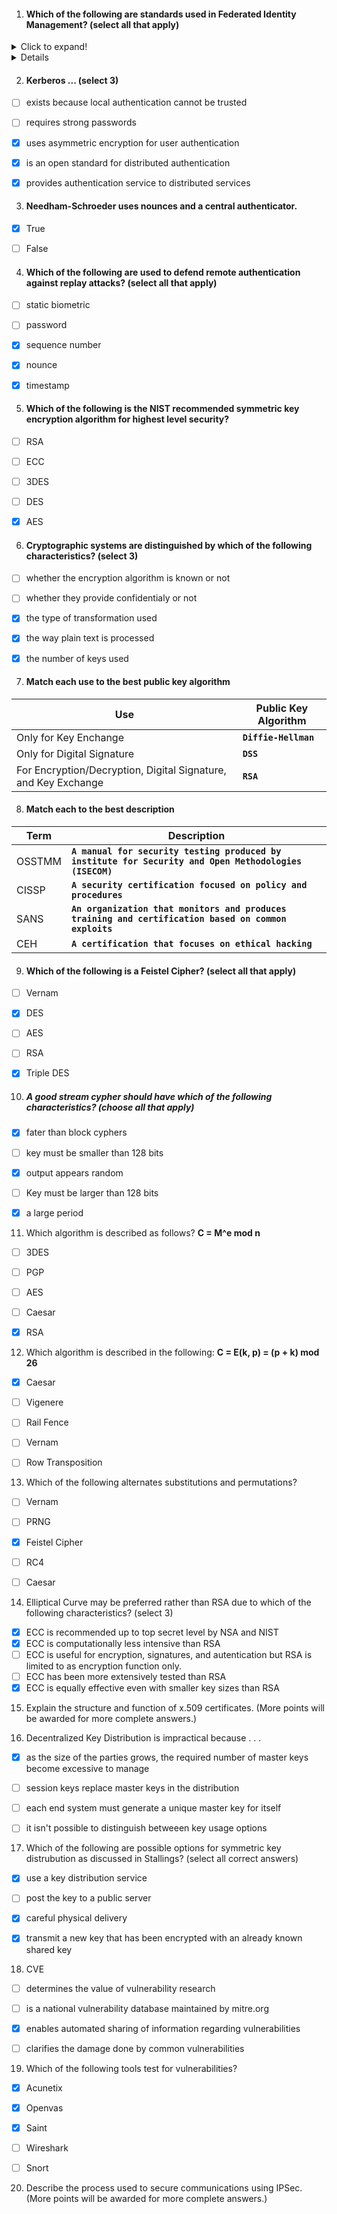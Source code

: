 1. #### Which of the following are standards used in Federated Identity Management? (select all that apply)

<details>
  <summary>Click to expand!</summary>
  
  ## Heading
  1. A numbered
  2. list
     * With some
     * Sub bullets
</details>


<details> 

	<summary>Click for answer</summary>
	
	#### Correct Answer
  - [x] SAML
  - [x] XML
  - [ ] OAuth
  - [x] SOAP
  - [ ] OpenID
</details>



2. #### Kerberos ... (select 3)
- [ ] exists because local authentication cannot be trusted
- [ ] requires strong passwords
- [x] uses asymmetric encryption for user authentication
- [x] is an open standard for distributed authentication
- [x] provides authentication service to distributed services



3. #### Needham-Schroeder uses nounces and a central authenticator.
- [x] True
- [ ] False



4. #### Which of the following are used to defend remote authentication against replay attacks? (select all that apply)
- [ ] static biometric
- [ ] password
- [x] sequence number
- [x] nounce
- [x] timestamp



5. #### Which of the following is the NIST recommended symmetric key encryption algorithm for highest level security?
- [ ] RSA
- [ ] ECC
- [ ] 3DES
- [ ] DES
- [x] AES



6. #### Cryptographic systems are distinguished by which of the following characteristics? (select 3)
- [ ] whether the encryption algorithm is known or not
- [ ] whether they provide confidentialy or not
- [x] the type of transformation used
- [x] the way plain text is processed
- [x] the number of keys used



7. #### Match each use to the best public key algorithm
| Use | Public Key Algorithm |
| --- | ----------|
| Only for Key Enchange | **``Diffie-Hellman``** |
| Only for Digital Signature | **``DSS``** |
| For Encryption/Decryption, Digital Signature, and Key Exchange | **``RSA``** |



8. #### Match each to the best description
| Term | Description |
| --- | ----------|
| OSSTMM | **``A manual for security testing produced by institute for Security and Open Methodologies (ISECOM)``** |
| CISSP | **``A security certification focused on policy and procedures``** |
| SANS | **``An organization that monitors and produces training and certification based on common exploits``** |
| CEH | **``A certification that focuses on ethical hacking``** |



9. #### Which of the following is a Feistel Cipher? (select all that apply)
- [ ] Vernam
- [x] DES
- [ ] AES
- [ ] RSA
- [x] Triple DES



10. ##### A good stream cypher should have which of the following characteristics? (choose all that apply)
- [x] fater than block cyphers
- [ ] key must be smaller than 128 bits
- [x] output appears random
- [ ] Key must be larger than 128 bits
- [x] a large period



11. Which algorithm is described as follows?
**C = M^e mod n**

- [ ] 3DES
- [ ] PGP
- [ ] AES
- [ ] Caesar
- [x] RSA



12. Which algorithm is described in the following:
**C = E(k, p) = (p + k) mod 26**

- [x] Caesar
- [ ] Vigenere
- [ ] Rail Fence
- [ ] Vernam
- [ ] Row Transposition



13. Which of the following alternates substitutions and permutations?
- [ ] Vernam
- [ ] PRNG
- [x] Feistel Cipher
- [ ] RC4
- [ ] Caesar



14. Elliptical Curve may be preferred rather than RSA due to which of the following characteristics? (select 3)
- [x] ECC is recommended up to top secret level by NSA and NIST
- [x] ECC is computationally less intensive than RSA
- [ ] ECC is useful for encryption, signatures, and autentication but RSA is limited to as encryption function only.
- [ ] ECC has been more extensively tested than RSA
- [x] ECC is equally effective even with smaller key sizes than RSA

15. Explain the structure and function of x.509 certificates.  (More points will be awarded for more complete answers.)



16. Decentralized Key Distribution is impractical because . . .
- [x] as the size of the parties grows, the required number of master keys become excessive to manage
- [ ] session keys replace master keys in the distribution
- [ ] each end system must generate a unique master key for itself
- [ ] it isn't possible to distinguish betweeen key usage options



17. Which of the following are possible options for symmetric key distrubution as discussed in Stallings? (select all correct answers)
- [x] use a key distribution service
- [ ] post the key to a public server
- [x] careful physical delivery
- [x] transmit a new key that has been encrypted with an already known shared key



18. CVE
- [ ] determines the value of vulnerability research
- [ ] is a national vulnerability database maintained by mitre.org
- [x] enables automated sharing of information regarding vulnerabilities
- [ ] clarifies the damage done by common vulnerabilities



19. Which of the following tools test for vulnerabilities?
- [x] Acunetix
- [x] Openvas
- [x] Saint
- [ ] Wireshark
- [ ] Snort



20. Describe the process used to secure communications using IPSec. (More points will be awarded for more complete answers.)

